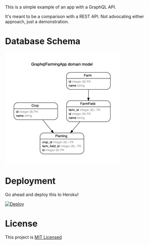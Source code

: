 This is a simple example of an app with a GraphQL API.

It's meant to be a comparison with a REST API. Not advocating either approach, just a demonstration.

# Database Schema
![ERD Diagram](./app/assets/images/erd.png)

# Deployment
Go ahead and deploy this to Heroku!

[![Deploy](https://www.herokucdn.com/deploy/button.svg)](https://heroku.com/deploy)

# License

This project is [MIT Licensed](./LICENSE.md)
